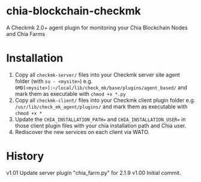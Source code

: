 # chia-blockchain-checkmk
A Checkmk 2.0+ agent plugin for monitoring your Chia Blockchain Nodes and Chia Farms


# Installation
1. Copy all `checkmk-server/` files into your Checkmk server site agent folder (with `su - <mysite>`) e.g. `OMD[<mysite>]:~/local/lib/check_mk/base/plugins/agent_based/` and mark them as executable with `chmod +x *.py`
2. Copy all `checkmk-client/` files into your Checkmk client plugin folder e.g. `/usr/lib/check_mk_agent/plugins/` and mark them as executable with `chmod +x *`
3. Update the `CHIA_INSTALLATION_PATH=` and `CHIA_INSTALLATION_USER=` in those client plugin files with your chia installation path and Chia user.
4. Rediscover the new services on each client via WATO.

# History
v1.01 Update server plugin "chia_farm.py" for 2.1.9
v1.00 Initial commit.
